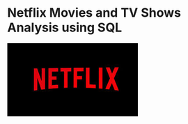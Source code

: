 # Netflix Movies and TV Shows Analysis using SQL

![Netflix Logo](https://github.com/harmainrazu/Netflix_SQL_Project/blob/main/download.jpg)
